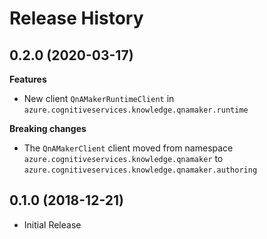 # Release History

## 0.2.0 (2020-03-17)

**Features**

- New client `QnAMakerRuntimeClient` in `azure.cognitiveservices.knowledge.qnamaker.runtime`

**Breaking changes**

- The `QnAMakerClient` client moved from namespace `azure.cognitiveservices.knowledge.qnamaker` to `azure.cognitiveservices.knowledge.qnamaker.authoring`

## 0.1.0 (2018-12-21)

* Initial Release